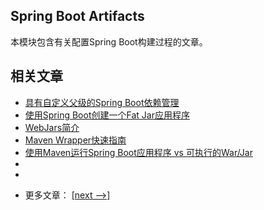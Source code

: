 ## Spring Boot Artifacts

本模块包含有关配置Spring Boot构建过程的文章。

## 相关文章

+ [具有自定义父级的Spring Boot依赖管理](docs/具有自定义父级的SpringBoot依赖管理.md)
+ [使用Spring Boot创建一个Fat Jar应用程序](docs/使用SpringBoot创建一个FatJar应用程序.md)
+ [WebJars简介](docs/WebJar简介.md)
+ [Maven Wrapper快速指南](docs/MavenWrapper快速指南.md)
+ [使用Maven运行Spring Boot应用程序 vs 可执行的War/Jar](docs/使用Maven运行SpringBoot应用程序与可执行的War-Jar.md)
+ []()
+ []()

- 更多文章： [[next -->]](../spring-boot-artifacts-2/README.md)